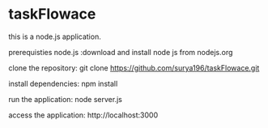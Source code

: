 # taskFlowace
this is a node.js application.

prerequisties
node.js :download and install node js from nodejs.org

clone the repository: git clone https://github.com/surya196/taskFlowace.git

install dependencies: npm install

run the application: node server.js

access the application: http://localhost:3000
